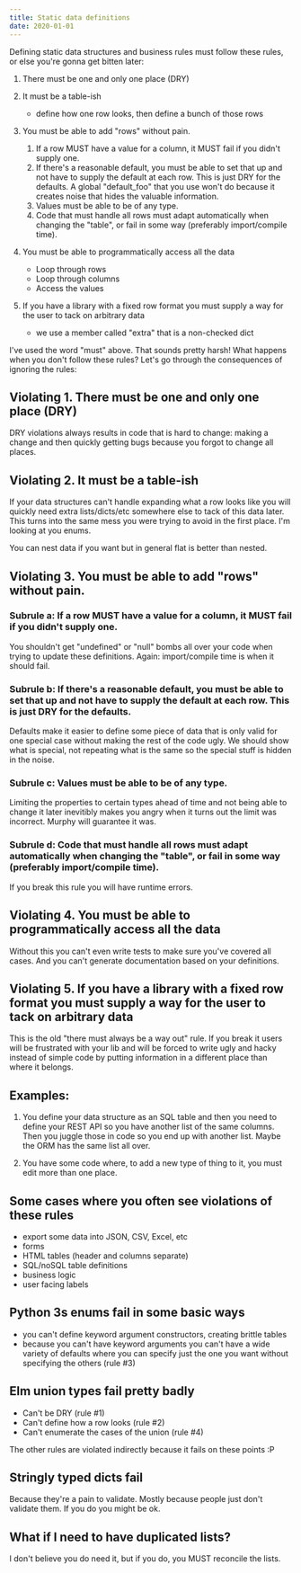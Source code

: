 ```yaml
---
title: Static data definitions
date: 2020-01-01 
---
```



Defining static data structures and business rules must follow these rules, or else you're gonna get bitten later:

1. There must be one and only one place (DRY)

2. It must be a table-ish
	- define how one row looks, then define a bunch of those rows
	
3. You must be able to add "rows" without pain.
	1. If a row MUST have a value for a column, it MUST fail if you didn't supply one.
	2. If there's a reasonable default, you must be able to set that up and not have to supply the default at each row. This is just DRY for the defaults. A global "default_foo" that you use won't do because it creates noise that hides the valuable information. 
	3. Values must be able to be of any type.
	4. Code that must handle all rows must adapt automatically when changing the "table", or fail in some way (preferably import/compile time).
	
4. You must be able to programmatically access all the data
	- Loop through rows
	- Loop through columns
	- Access the values
	
5. If you have a library with a fixed row format you must supply a way for the user to tack on arbitrary data
	- we use a member called "extra" that is a non-checked dict

I've used the word "must" above. That sounds pretty harsh! What happens when you don't follow these rules? Let's go through the consequences of ignoring the rules:

## Violating 1. There must be one and only one place (DRY) 

DRY violations always results in code that is hard to change: making a change and then quickly getting bugs because you forgot to change all places.

## Violating 2. It must be a table-ish

If your data structures can't handle expanding what a row looks like you will quickly need extra lists/dicts/etc somewhere else to tack of this data later. This turns into the same mess you were trying to avoid in the first place. I'm looking at you enums.

You can nest data if you want but in general flat is better than nested. 

## Violating 3.  You must be able to add "rows" without pain.

### Subrule a: If a row MUST have a value for a column, it MUST fail if you didn't supply one.

You shouldn't get "undefined" or "null" bombs all over your code when trying to update these definitions. Again: import/compile time is when it should fail.

### Subrule b: If there's a reasonable default, you must be able to set that up and not have to supply the default at each row. This is just DRY for the defaults.

Defaults make it easier to define some piece of data that is only valid for one special case without making the rest of the code ugly. We should show what is special, not repeating what is the same so the special stuff is hidden in the noise.

### Subrule c: Values must be able to be of any type.

Limiting the properties to certain types ahead of time and not being able to change it later inevitibly makes you angry when it turns out the limit was incorrect. Murphy will guarantee it was.

### Subrule d: Code that must handle all rows must adapt automatically when changing the "table", or fail in some way (preferably import/compile time).

If you break this rule you will have runtime errors.

## Violating 4. You must be able to programmatically access all the data

Without this you can't even write tests to make sure you've covered all cases. And you can't generate documentation based on your definitions.

## Violating 5. If you have a library with a fixed row format you must supply a way for the user to tack on arbitrary data

This is the old "there must always be a way out" rule. If you break it users will be frustrated with your lib and will be forced to write ugly and hacky instead of simple code by putting information in a different place than where it belongs. 

## Examples:

1. You define your data structure as an SQL table and then you need to define your REST API so you have another list of the same columns. Then you juggle those in code so you end up with another list. Maybe the ORM has the same list all over. 

2. You have some code where, to add a new type of thing to it, you must edit more than one place.

## Some cases where you often see violations of these rules 

- export some data into JSON, CSV, Excel, etc
- forms
- HTML tables (header and columns separate)
- SQL/noSQL table definitions
- business logic
- user facing labels


## Python 3s enums fail in some basic ways

- you can't define keyword argument constructors, creating brittle tables
- because you can't have keyword arguments you can't have a wide variety of defaults where you can specify just the one you want without specifying the others (rule #3)


## Elm union types fail pretty badly

- Can't be DRY (rule #1)
- Can't define how a row looks (rule #2)
- Can't enumerate the cases of the union (rule #4)

The other rules are violated indirectly because it fails on these points :P

## Stringly typed dicts fail

Because they're a pain to validate. Mostly because people just don't validate them. If you do you might be ok.


## What if I need to have duplicated lists?

I don't believe you do need it, but if you do, you MUST reconcile the lists.
